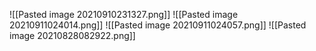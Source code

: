 
![[Pasted image 20210910231327.png]]
![[Pasted image 20210911024014.png]]
![[Pasted image 20210911024057.png]]
![[Pasted image 20210828082922.png]]